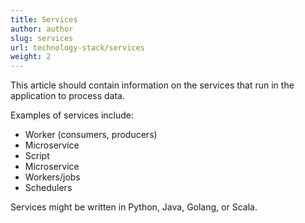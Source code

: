 ```yaml
---
title: Services
author: author
slug: services
url: technology-stack/services
weight: 2
---
```



This article should contain information on the services that run in the application to process data.

Examples of services include:
* Worker (consumers, producers)
* Microservice
* Script
* Microservice
* Workers/jobs
* Schedulers

Services might be written in Python, Java, Golang, or Scala.
